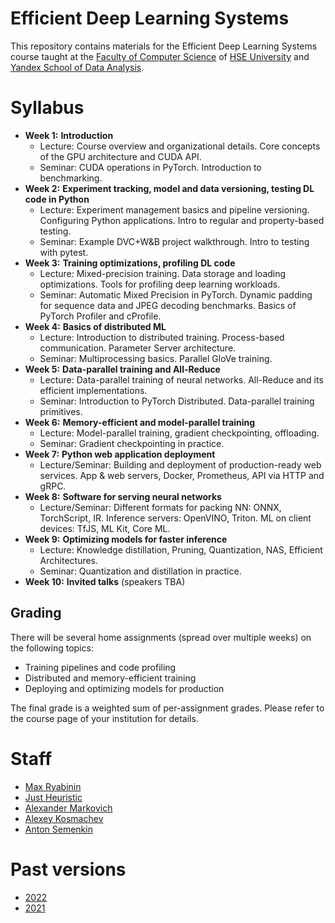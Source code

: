 # Efficient Deep Learning Systems
This repository contains materials for the Efficient Deep Learning Systems course taught at the [Faculty of Computer Science](https://cs.hse.ru/en/) of [HSE University](https://www.hse.ru/en/) and [Yandex School of Data Analysis](https://academy.yandex.com/dataschool/).

# Syllabus
- __Week 1:__ __Introduction__
  - Lecture: Course overview and organizational details. Core concepts of the GPU architecture and CUDA API.
  - Seminar: CUDA operations in PyTorch. Introduction to benchmarking.
- __Week 2:__ __Experiment tracking, model and data versioning, testing DL code in Python__
  - Lecture: Experiment management basics and pipeline versioning. Configuring Python applications. Intro to regular and property-based testing.
  - Seminar: Example DVC+W&B project walkthrough. Intro to testing with pytest.
- __Week 3:__ __Training optimizations, profiling DL code__
  - Lecture: Mixed-precision training. Data storage and loading optimizations. Tools for profiling deep learning workloads.
  - Seminar: Automatic Mixed Precision in PyTorch. Dynamic padding for sequence data and JPEG decoding benchmarks. Basics of PyTorch Profiler and cProfile.
- __Week 4:__ __Basics of distributed ML__
  - Lecture: Introduction to distributed training. Process-based communication. Parameter Server architecture.
  - Seminar: Multiprocessing basics. Parallel GloVe training.
- __Week 5:__ __Data-parallel training and All-Reduce__
  - Lecture: Data-parallel training of neural networks. All-Reduce and its efficient implementations.
  - Seminar: Introduction to PyTorch Distributed. Data-parallel training primitives.
- __Week 6:__ __Memory-efficient and model-parallel training__
  - Lecture: Model-parallel training, gradient checkpointing, offloading.
  - Seminar: Gradient checkpointing in practice.
- __Week 7:__ __Python web application deployment__
  - Lecture/Seminar: Building and deployment of production-ready web services. App & web servers, Docker, Prometheus, API via HTTP and gRPC.
- __Week 8:__ __Software for serving neural networks__
  - Lecture/Seminar: Different formats for packing NN: ONNX, TorchScript, IR. Inference servers: OpenVINO, Triton. ML on client devices: TfJS, ML Kit, Core ML.
- __Week 9:__ __Optimizing models for faster inference__
  - Lecture: Knowledge distillation, Pruning, Quantization, NAS, Efficient Architectures.
  - Seminar: Quantization and distillation in practice.
- __Week 10:__ __Invited talks__ (speakers TBA)

## Grading
There will be several home assignments (spread over multiple weeks) on the following topics:
- Training pipelines and code profiling
- Distributed and memory-efficient training
- Deploying and optimizing models for production

The final grade is a weighted sum of per-assignment grades.
Please refer to the course page of your institution for details.

# Staff
- [Max Ryabinin](https://github.com/mryab)
- [Just Heuristic](https://github.com/justheuristic)
- [Alexander Markovich](https://github.com/markovka17)
- [Alexey Kosmachev](https://github.com/ADKosm)
- [Anton Semenkin](https://github.com/topshik/)

# Past versions
- [2022](https://github.com/mryab/efficient-dl-systems/tree/2022)
- [2021](https://github.com/yandexdataschool/dlatscale_draft)
